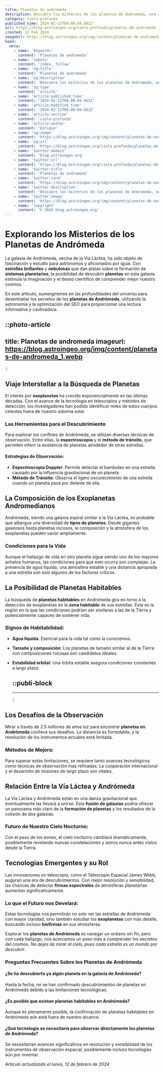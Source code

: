 ```yaml
---
title: Planetas de andromeda
description: Descubre los misterios de los planetas de Andromeda, una galaxia fascinante llena de secretos cósmicos y maravillas astronómicas.
category: cielo-profundo
published_time: 2024-02-12T08:00:04.661Z
url: https://blog.astroingeo.org/cielo-profundo/planetas-de-andromeda
created: 12 Feb 2024
imageUrl: https://blog.astroingeo.org/img/content/planetas-de-andromeda_1.webp
head:
  meta:
    - name: 'keywords'
      content: 'Planetas de andromeda'
    - name: 'robots'
      content: 'index, follow'
    - name: 'og:title'
      content: 'Planetas de andromeda'
    - name: 'og:description'
      content: 'Descubre los misterios de los planetas de Andromeda, una galaxia fascinante llena de secretos cósmicos y maravillas astronómicas.'
    - name: 'og:type'
      content: 'article'
    - name: 'article:published_time'
      content: '2024-02-12T08:00:04.661Z'
    - name: 'article:modified_time'
      content: '2024-02-12T08:00:04.661Z'
    - name: 'article:section'
      content: 'cielo-profundo'
    - name: 'article:author'
      content: 'Enrique'
    - name: 'og:image'
      content: 'https://blog.astroingeo.org/img/content/planetas-de-andromeda_1.webp'
    - name: 'og:url'
      content: 'https://blog.astroingeo.org/cielo-profundo/planetas-de-andromeda'
    - name: 'twitter:domain'
      content: 'blog.astroingeo.org'
    - name: 'twitter:url'
      content: 'https://blog.astroingeo.org/cielo-profundo/planetas-de-andromeda'
    - name: 'twitter:title'
      content: 'Planetas de andromeda'
    - name: 'twitter:card'
      content: 'https://blog.astroingeo.org/img/content/planetas-de-andromeda_1.webp'
    - name: 'twitter:description'
      content: 'Descubre los misterios de los planetas de Andromeda, una galaxia fascinante llena de secretos cósmicos y maravillas astronómicas.'
    - name: 'twitter:image'
      content: 'https://blog.astroingeo.org/img/content/planetas-de-andromeda_1.webp'
    - name: 'copyright'
      content: '© 2024 blog.astroingeo.org'
---
```

# Explorando los Misterios de los Planetas de Andrómeda

La galaxia de Andrómeda, vecina de la Vía Láctea, ha sido objeto de fascinación y estudio para astrónomos y aficionados por igual. Con **estrellas brillantes** y **nebulosas** que dan pistas sobre la formación de **sistemas planetarios**, la posibilidad de descubrir **planetas** en esta galaxia estimula la imaginación y el deseo científico de comprender mejor nuestro cosmos.

En este artículo, sumergiremos en las profundidades del universo para desentrañar los secretos de los **planetas de Andrómeda**, utilizando la astronomía y la optimización del SEO para proporcionar una lectura informativa y cautivadora.


::photo-article
---
title: Planetas de andromeda
imageurl: https://blog.astroingeo.org/img/content/planetas-de-andromeda_1.webp
---
::


## Viaje Interstellar a la Búsqueda de Planetas

El interés por **exoplanetas** ha crecido exponencialmente en las últimas décadas. Con el avance de la tecnología en telescopios y métodos de detección, los investigadores han podido identificar miles de estos cuerpos celestes fuera de nuestro sistema solar.

### Las Herramientas para el Descubrimiento

Para explorar los confines de Andrómeda, se utilizan diversas técnicas de observación. Entre ellas, la **espectroscopía** y el **método de tránsito**, que permiten inferir la existencia de planetas alrededor de otras estrellas.

#### Estrategias de Observación:

- **Espectroscopía Doppler**: Permite detectar el bamboleo en una estrella causado por la influencia gravitacional de un planeta.
- **Método de Tránsito**: Observa el ligero oscurecimiento de una estrella cuando un planeta pasa por delante de ella.

## La Composición de los Exoplanetas Andromedianos

Andrómeda, siendo una galaxia espiral similar a la Vía Láctea, es probable que albergue una diversidad de **tipos de planetas**. Desde gigantes gaseosos hasta planetas rocosos, la composición y la atmósfera de los exoplanetas pueden variar ampliamente.

### Condiciones para la Vida

Aunque el hallazgo de vida en otro planeta sigue siendo uno de los mayores anhelos humanos, las condiciones para que esto ocurra son complejas. La presencia de agua líquida, una atmósfera estable y una distancia apropiada a una estrella son solo algunos de los factores críticos.

## La Posibilidad de Planetas Habitables

La búsqueda de **planetas habitables** en Andrómeda gira en torno a la detección de exoplanetas en la **zona habitable** de sus estrellas. Esta es la región en la que las condiciones podrían ser similares a las de la Tierra y potencialmente capaces de sostener vida.

### Signos de Habitabilidad:

- **Agua líquida**: Esencial para la vida tal como la conocemos.
- **Tamaño y composición**: Los planetas de tamaño similar al de la Tierra con composiciones rocosas son candidatos ideales.
- **Estabilidad orbital**: Una órbita estable asegura condiciones constantes a largo plazo.


  ::publi-block
  ---
  ---
  ::
  
  
## Los Desafíos de la Observación

Mirar a través de 2.5 millones de años luz para encontrar **planetas en Andrómeda** conlleva sus desafíos. La distancia es formidable, y la resolución de los instrumentos actuales está limitada.

### Métodos de Mejora:

Para superar estas limitaciones, se requiere tanto avances tecnológicos como técnicas de observación más refinadas. La cooperación internacional y el desarrollo de misiones de largo plazo son vitales.

## Relación Entre la Vía Láctea y Andrómeda

La Vía Láctea y Andrómeda están en una danza gravitacional que eventualmente las llevará a unirse. Esta **fusión de galaxias** podría ofrecer un panorama más claro de la **formación de planetas** y los resultados de la colisión de dos galaxias.

### Futuro de Nuestro Cielo Nocturno:

Con el paso de los eones, el cielo nocturno cambiará dramáticamente, posiblemente revelando nuevas constelaciones y astros nunca antes vistos desde la Tierra.

## Tecnologías Emergentes y su Rol

Las innovaciones en telescopía, como el Telescopio Espacial James Webb, auguran una era de descubrimientos. Con mejor resolución y sensibilidad, las chances de detectar **firmas espectrales** de atmósferas planetarias aumentan significativamente.

### Lo que el Futuro nos Develará:

Estas tecnologías nos permitirán no solo ver las estrellas de Andrómeda con mayor claridad, sino también estudiar los **exoplanetas** con más detalle, buscando incluso **biofirmas** en sus atmósferas.

Explorar los **planetas de Andrómeda** es navegar un océano sin fin, pero con cada hallazgo, nos acercamos un paso más a comprender los secretos del cosmos. _No dejes de mirar al cielo, pues cada estrella es un mundo por descubrir_.

### Preguntas Frecuentes Sobre los Planetas de Andrómeda

#### ¿Se ha descubierto ya algún planeta en la galaxia de Andrómeda?

Hasta la fecha, no se han confirmado descubrimientos de planetas en Andrómeda debido a las limitaciones tecnológicas.

#### ¿Es posible que existan planetas habitables en Andrómeda?

Aunque es plenamente posible, la confirmación de planetas habitables en Andrómeda aún está fuera de nuestro alcance.

#### ¿Qué tecnología se necesitaría para observar directamente los planetas de Andrómeda?

Se necesitarían avances significativos en resolución y sensibilidad de los instrumentos de observación espacial, posiblemente incluso tecnologías aún por inventar.

_Artículo actualizado el lunes, 12 de febrero de 2024_